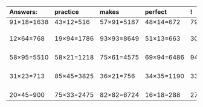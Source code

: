 | Answers: | practice | makes | perfect | ! |
| :--- | :--- | :--- | :--- | :--- |
| 91×18=1638 | 43×12=516 | 57×91=5187 | 48×14=672 | 79×74=5846 | 
|   |   |   |   |   | 
|   |   |   |   |   | 
|   |   |   |   |   | 
| 12×64=768 | 19×94=1786 | 93×93=8649 | 51×13=663 | 30×42=1260 | 
|   |   |   |   |   | 
|   |   |   |   |   | 
|   |   |   |   |   | 
|   |   |   |   |   | 
| 58×95=5510 | 58×21=1218 | 75×61=4575 | 69×94=6486 | 94×78=7332 | 
|   |   |   |   |   | 
|   |   |   |   |   | 
|   |   |   |   |   | 
|   |   |   |   |   | 
| 31×23=713 | 85×45=3825 | 36×21=756 | 34×35=1190 | 33×95=3135 | 
|   |   |   |   |   | 
|   |   |   |   |   | 
|   |   |   |   |   | 
|   |   |   |   |   | 
| 20×45=900 | 75×33=2475 | 82×82=6724 | 16×18=288 | 27×27=729 | 
